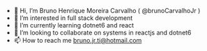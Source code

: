 - 👋 Hi, I’m Bruno Henrique Moreira Carvalho ( @brunoCarvalhoJr )
- 👀 I’m interested in full stack development
- 🌱 I’m currently learning dotnet6 and react
- 💞️ I’m looking to collaborate on systems in reactjs and dotnet6
- 📫 How to reach me bruno.jr.ti@hotmail.com
<!---
brunoCarvalhoJr/brunoCarvalhoJr is a ✨ special ✨ repository because its `README.md` (this file) appears on your GitHub profile.
You can click the Preview link to take a look at your changes.
--->
